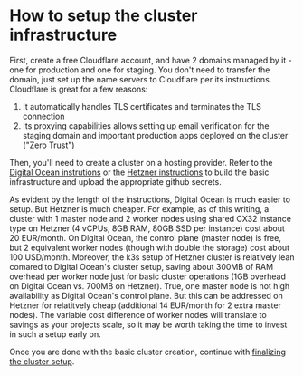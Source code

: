 # How to setup the cluster infrastructure

First, create a free Cloudflare account, and have 2 domains managed by it - one for production and one for staging. You don't need to transfer the domain, just set up the name servers to Cloudflare per its instructions. Cloudflare is great for a few reasons:

1. It automatically handles TLS certificates and terminates the TLS connection
2. Its proxying capabilities allows setting up email verification for the staging domain and important production apps deployed on the cluster ("Zero Trust")

Then, you'll need to create a cluster on a hosting provider. Refer to the [Digital Ocean instrutions](DigitalOcean.md) or the [Hetzner instructions](Hetzner.md) to build the basic infrastructure and upload the appropriate github secrets.

As evident by the length of the instructions, Digital Ocean is much easier to setup. But Hetzner is much cheaper. For example, as of this writing, a cluster with 1 master node and 2 worker nodes using shared CX32 instance type on Hetzner (4 vCPUs, 8GB RAM, 80GB SSD per instance) cost about 20 EUR/month. On Digital Ocean, the control plane (master node) is free, but 2 equivalent worker nodes (though with double the storage) cost about 100 USD/month. Moreover, the k3s setup of Hetzner cluster is relatively lean comared to Digital Ocean's cluster setup, saving about 300MB of RAM overhead per worker node just for basic cluster operations (1GB overhead on Digital Ocean vs. 700MB on Hetzner). True, one master node is not high availability as Digital Ocean's control plane. But this can be addressed on Hetzner for relatitvely cheap (additional 14 EUR/month for 2 extra master nodes). The variable cost difference of worker nodes will translate to savings as your projects scale, so it may be worth taking the time to invest in such a setup early on.

Once you are done with the basic cluster creation, continue with [finalizing the cluster setup](FinalizeClusterSetup.md).
